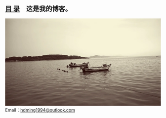 <link rel="shortcut icon" href="favicon.ico" type="image/x-icon" />
<link rel="bookmark"      href="favicon.ico" type="image/x-icon"/>
<link rel="icon"          href="favicon.ico" type="image/x-icon"/>
<!-- 这是主页文件 -->

## [目 录](catalogue.md)　这是我的博客。  

![](images/Sea.webp)  
Email：hdming1994@outlook.com